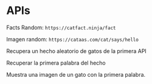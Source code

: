 # APIs

Facts Random: `https://catfact.ninja/fact`

Imagen random: `https://cataas.com/cat/says/hello`

Recupera un hecho aleatorio de gatos de la primera API

Recuperar la primera palabra del hecho

Muestra una imagen de un gato con la primera palabra.
